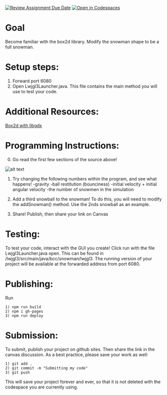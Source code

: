 [![Review Assignment Due Date](https://classroom.github.com/assets/deadline-readme-button-22041afd0340ce965d47ae6ef1cefeee28c7c493a6346c4f15d667ab976d596c.svg)](https://classroom.github.com/a/DW_rCL1K)
[![Open in Codespaces](https://classroom.github.com/assets/launch-codespace-2972f46106e565e64193e422d61a12cf1da4916b45550586e14ef0a7c637dd04.svg)](https://classroom.github.com/open-in-codespaces?assignment_repo_id=17703179)
# Goal
Become familiar with the box2d library. Modify the snowman shape to be a full snowman. 

# Setup steps:
1. Forward port 6080
2. Open Lwjgl3Launcher.java. This file contains the main method you will use to test your code. 

# Additional Resources:
[Box2d with libgdx](https://libgdx.com/wiki/extensions/physics/box2d#initialization)

# Programming Instructions:
0. Go read the first few sections of the source above!

![alt text](image.png)
1. Try changing the following numbers within the program, and see what happens!
    -gravity
    -ball restitution (bounciness)
    -initial velocity + initial angular velocity
    -the number of snowmen in the simulation
2. Add a third snowball to the snowman! To do this, you will need to modify the addSnowman() method. Use the 2nds snowball as an example. 

3. Share! Publish, then share your link on Canvas

# Testing:
To test your code, interact with the GUI you create! Click run with the file Lwjgl3Launcher.java open. This can be found in /lwjgl3/src/main/java/bcc/snowman/lwjgl3.
The running version of your project will be available at the forwarded address from port 6080. 

# Publishing:
Run 
```
1) npm run build
2) npm i gh-pages
3) npm run deploy
```
# Submission:
To submit, publish your project on github sites. Then share the link in the canvas discussion. As a best practice, please save your work as well:
```
1) git add . 
2) git commit -m "Submitting my code"
3) git push
```
This will save your project forever and ever, so that it is not deleted with the codespace you are currently using.
